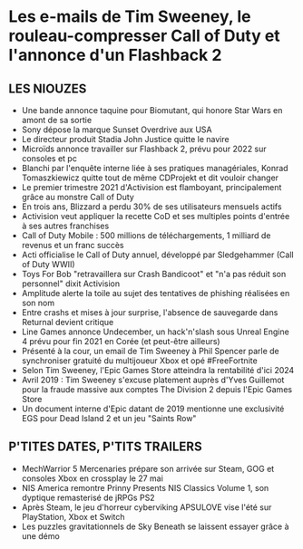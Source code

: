 # Les e-mails de Tim Sweeney, le rouleau-compresser Call of Duty et l'annonce d'un Flashback 2

## LES NIOUZES

- Une bande annonce taquine pour Biomutant, qui honore Star Wars en amont de sa sortie
- Sony dépose la marque Sunset Overdrive aux USA
- Le directeur produit Stadia John Justice quitte le navire
- Microïds annonce travailler sur Flashback 2, prévu pour 2022 sur consoles et pc
- Blanchi par l'enquête interne liée à ses pratiques managériales, Konrad Tomaszkiewicz quitte tout de même CDProjekt et dit vouloir changer
- Le premier trimestre 2021 d'Activision est flamboyant, principalement grâce au monstre Call of Duty
- En trois ans, Blizzard a perdu 30% de ses utilisateurs mensuels actifs
- Activision veut appliquer la recette CoD et ses multiples points d'entrée à ses autres franchises
- Call of Duty Mobile : 500 millions de téléchargements, 1 milliard de revenus et un franc succès
- Acti officialise le Call of Duty annuel, développé par Sledgehammer (Call of Duty WWII)
- Toys For Bob "retravaillera sur Crash Bandicoot" et "n'a pas réduit son personnel" dixit Activision
- Amplitude alerte la toile au sujet des tentatives de phishing réalisées en son nom
- Entre crashs et mises à jour surprise, l'absence de sauvegarde dans Returnal devient critique
- Line Games annonce Undecember, un hack'n'slash sous Unreal Engine 4 prévu pour fin 2021 en Corée (et peut-être ailleurs)
- Présenté à la cour, un email de Tim Sweeney à Phil Spencer parle de synchroniser gratuité du multijoueur Xbox et opé #FreeFortnite
- Selon Tim Sweeney, l'Epic Games Store atteindra la rentabilité d'ici 2024
- Avril 2019 : Tim Sweeney s'excuse platement auprès d'Yves Guillemot pour la fraude massive aux comptes The Division 2 depuis l'Epic Games Store
- Un document interne d'Epic datant de 2019 mentionne une exclusivité EGS pour Dead Island 2 et un jeu "Saints Row"


## P'TITES DATES, P'TITS TRAILERS

- MechWarrior 5 Mercenaries prépare son arrivée sur Steam, GOG et consoles Xbox en crossplay le 27 mai
- NIS America remontre Prinny Presents NIS Classics Volume 1, son dyptique remasterisé de jRPGs PS2
- Après Steam, le jeu d'horreur cyberviking APSULOVE vise l'été sur PlayStation, Xbox et Switch
- Les puzzles gravitationnels de Sky Beneath se laissent essayer grâce à une démo

